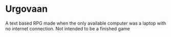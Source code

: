 # Urgovaan
A text based RPG made when the only available computer was a laptop with no internet connection. Not intended to be a finished game
